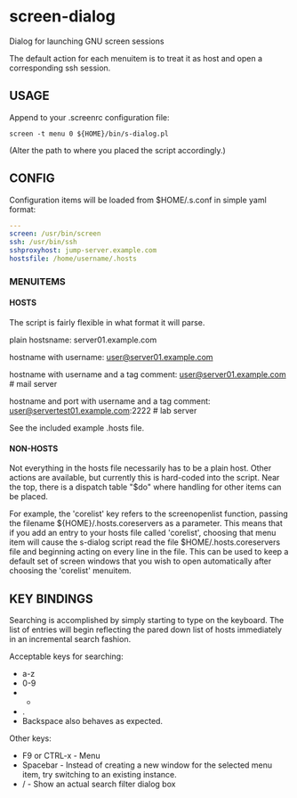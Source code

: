 # screen-dialog #

Dialog for launching GNU screen sessions

The default action for each menuitem is to treat it as host and open a corresponding ssh session.

## USAGE ##

Append to your .screenrc configuration file:

    screen -t menu 0 ${HOME}/bin/s-dialog.pl

(Alter the path to where you placed the script accordingly.)

## CONFIG ##

Configuration items will be loaded from $HOME/.s.conf in simple yaml format:

```yaml
---
screen: /usr/bin/screen
ssh: /usr/bin/ssh
sshproxyhost: jump-server.example.com
hostsfile: /home/username/.hosts
```


### MENUITEMS ###

#### HOSTS ####

The script is fairly flexible in what format it will parse.

   plain hostsname:
       server01.example.com

   hostname with username:
       user@server01.example.com

   hostname with username and a tag comment:
       user@server01.example.com # mail server

   hostname and port with username and a tag comment:
       user@servertest01.example.com:2222 # lab server

See the included example .hosts file.

#### NON-HOSTS ####

Not everything in the hosts file necessarily has to be a plain host.  Other actions are available, but currently this is hard-coded into the script.  Near the top, there is a dispatch table "$do" where handling for other items can be placed.

For example, the 'corelist' key refers to the screenopenlist function, passing the filename ${HOME}/.hosts.coreservers as a parameter.  This means that if you add an entry to your hosts file called 'corelist', choosing that menu item will cause the s-dialog script read the file $HOME/.hosts.coreservers file and beginning acting on every line in the file.  This can be used to keep a default set of screen windows that you wish to open automatically after choosing the 'corelist' menuitem.


## KEY BINDINGS ##

Searching is accomplished by simply starting to type on the keyboard.  The list of entries will begin reflecting the pared down list of hosts immediately in an incremental search fashion.

Acceptable keys for searching: 

* a-z
* 0-9
* -
* .
* Backspace also behaves as expected.


Other keys:

* F9 or CTRL-x    - Menu
* Spacebar        - Instead of creating a new window for the selected menu item, try switching to an existing instance.
* /               - Show an actual search filter dialog box



